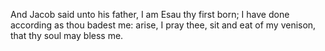 And Jacob said unto his father, I am Esau thy first born; I have done according as thou badest me: arise, I pray thee, sit and eat of my venison, that thy soul may bless me.
